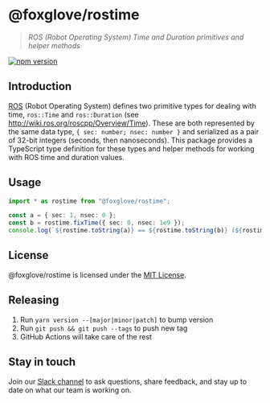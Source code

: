 # @foxglove/rostime

> _ROS (Robot Operating System) Time and Duration primitives and helper methods_

[![npm version](https://img.shields.io/npm/v/@foxglove/rostime.svg?style=flat)](https://www.npmjs.com/package/@foxglove/rostime)

## Introduction

[ROS](https://www.ros.org/) (Robot Operating System) defines two primitive types for dealing with time, `ros::Time` and `ros::Duration` (see http://wiki.ros.org/roscpp/Overview/Time). These are both represented by the same data type, `{ sec: number; nsec: number }` and serialized as a pair of 32-bit integers (seconds, then nanoseconds). This package provides a TypeScript type definition for these types and helper methods for working with ROS time and duration values.

## Usage

```Typescript
import * as rostime from "@foxglove/rostime";

const a = { sec: 1, nsec: 0 };
const b = rostime.fixTime({ sec: 0, nsec: 1e9 });
console.log(`${rostime.toString(a)} == ${rostime.toString(b)} (${rostime.areEqual(a, b)})`);
```

## License

@foxglove/rostime is licensed under the [MIT License](https://opensource.org/licenses/MIT).

## Releasing

1. Run `yarn version --[major|minor|patch]` to bump version
2. Run `git push && git push --tags` to push new tag
3. GitHub Actions will take care of the rest

## Stay in touch

Join our [Slack channel](https://foxglove.dev/slack) to ask questions, share feedback, and stay up to date on what our team is working on.
